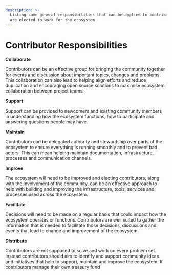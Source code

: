 ```yaml
---
description: >-
  Listing some general responsibilities that can be applied to contributors who
  are elected to work for the ecosystem
---
```


# Contributor Responsibilities

**Collaborate**

Contributors can be an effective group for bringing the community together for events and discussion about important topics, changes and problems. This collaboration can also lead to helping align efforts and reduce duplication and encouraging open source solutions to maximise ecosystem collaboration between project teams.



**Support**

Support can be provided to newcomers and existing community members in understanding how the ecosystem functions, how to participate and answering questions people may have.



**Maintain**&#x20;

Contributors can be delegated authority and stewardship over parts of the ecosystem to ensure everything is running smoothly and to prevent bad actors. This can mean helping maintain documentation, infrastructure, processes and communication channels.



**Improve**

The ecosystem will need to be improved and electing contributors, along with the involvement of the community, can be an effective approach to help with building and improving the infrastructure, tools, services and processes used across the ecosystem.



**Facilitate**&#x20;

Decisions will need to be made on a regular basis that could impact how the ecosystem operates or functions. Contributors are well suited to gather the information that is needed to facilitate those decisions, discussions and events that lead to change and improvement of the ecosystem.



**Distribute**

Contributors are not supposed to solve and work on every problem set. Instead contributors should aim to identify and support community ideas and initiatives that help to support, maintain and improve the ecosystem. If contributors manage their own treasury fund

